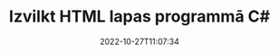 ---
############################# Static ############################
layout: "auto-gen-merger"
date: 2022-10-27T11:07:34
draft: false
otherformats: mht mhtml odp ods odt one otp ott pdf pps ppsx ppt pptx rtf tex vdx

############################# Head ############################
head_title: "Izvilkt HTML lapas programmā C#"
head_description: "Ātri izvelciet lapas no HTML faila programmā C#. Saglabājiet jauno dokumentu, kurā ir atlasītās lapas, izmantojot dokumentu apvienošanas API."

############################# Header ############################
title: "Izvilkt HTML lapas programmā C#"
description: "Izvelciet HTML lapas ar dažām .NET koda rindām."
bg_image: "https://cms.admin.containerize.com/templates/aspose/App_Themes/V3/images/bg/header1.png"
bg_overlay: false
button:
    enable: true
    icon: "fas fa-arrow-down"
    label: "Lejupielādēt bezmaksas izmēģinājuma versiju"
    link: "https://downloads.groupdocs.com/merger/net"

############################# SubMenu ############################
submenu:
    enable: true

    left:
        img_alt: "GroupDocs.Merger for .NET"
        image: "https://cms.admin.containerize.com/templates/groupdocs/images/product-logos/90x90-noborder/groupdocs-merger-net.png"
        product: "GroupDocs.Merger"
        platform: ".NET"

    middle:
        button:

            # button loop
            - link: "https://apireference.groupdocs.com/merger/net"
              text: "API atsauce"

            # button loop
            - link: "https://github.com/groupdocs-merger"
              text: "Kodu piemēri"

            # button loop
            - link: "https://products.groupdocs.app/merger/family"
              text: "Tiešraides demonstrācijas"

            # button loop
            - link: "https://purchase.groupdocs.com/pricing/merger/net"
              text: "Cenu noteikšana"

    right:
        link_download: "https://downloads.groupdocs.com/merger"
        link_learn: "https://docs.groupdocs.com/merger/net"
        link_buy: "https://purchase.groupdocs.com"

############################# About ############################
about:
    enable: true
    title: "Par GroupDocs.Merger for .NET API"
    content: |
        [GroupDocs.Merger for .NET](/lv/merger/net/) piedāvā vienkāršu risinājumu, lai droši apvienotu un sadalītu dažādus dokumentu formātus, tostarp PDF, Microsoft Office (Word, Excel, PowerPoint). , OneNote), OpenDocument, HTML, attēli un daudzas citas .NET lietojumprogrammās. Pievienojot tikai dažas koda rindiņas, veiciet vairākas dokumenta darbības, piemēram, pārvietojiet, noņemiet, pagrieziet, apmainiet, izvelciet vai mainiet lappušu orientāciju dokumentos. Dokumentu apvienošanas API atbalsta arī dokumentu lapu priekšskatīšanu kā attēlu, lai analizētu dokumenta struktūru, formatējumu un lapas saturu.
        
        GroupDocs.Merger API ir pareizā izvēle korporatīvajiem risinājumiem, kuriem nepieciešamas failu lapu izvilkšanas funkcijas. Šīs API tiek labi atbalstītas visās lielākajās operētājsistēmās un platformās, tostarp .NET Framework, .NET Standard, .NET Core, Mono.

############################# Steps ############################
steps:
    enable: true
    title_left: "Izvilkt HTML faila lapas pakalpojumā .NET"
    content_left: |
        [GroupDocs.Merger for .NET/lv/merger/net/) ļauj C# izstrādātājiem viegli izvilkt vajadzīgās lapas no faila HTML un saglabāt to kā jaunu failu, kurā ir atlasītās lapas, veicot dažas vienkāršas darbības.
        
        * Inicializējiet **ExtractOptions** ar lappušu numuriem, kas jāparādās iegūtajā dokumentā.
        * Izveidojiet jaunu **Merger** gadījumu un norādiet avota dokumenta ceļu kā konstruktora parametru.
        * Izsauciet **ExtractPages** un nododiet objektu **ExtractOptions**.
        * Izsauciet **Save** un norādiet faila ceļu, lai saglabātu iegūto dokumentu.

    title_right: "Sistēmas prasības"
    content_right: |
        GroupDocs.Merger for .NET API tiek atbalstītas visās lielākajās platformās un operētājsistēmās. Pirms tālāk norādītā koda izpildes, lūdzu, pārliecinieties, vai jūsu sistēmā ir instalēti šādi priekšnosacījumi.

        * Operētājsistēmas: Microsoft Windows, Linux, MacOS
        * Izstrādes vides: Visual Studio, Xamarin, MonoDevelop
        * Ietvari: .NET Framework, .NET Standard, .NET Core, Mono
        * Lejupielādējiet jaunāko GroupDocs.Merger for .NET versiju no [NuGet](https://www.nuget.org/packages/groupdocs.merger)
         
    code: |
     {{% merger/additional-styles %}}
     {{< merger/code-merger title="Kā izvilkt HTML faila lapas, izmantojot C# piemēra kodu">}}

        ```csharp    
        // Izņemiet HTML faila lapas, izmantojot GroupDocs.Merger API
        // Inicializējiet ExtractOptions klasi ar atlasītajiem lappušu numuriem
        ExtractOptions extractOptions = new ExtractOptions(new int[] { 2, 5 });

        // Izveidot saplūšanu, ievadot HTML dokumentu
        using (Merger merger = new Merger("input.html"))
          {
            // Izsauciet ExtractPages metodi un nododiet tai ExtractOptions objektu
            merger.ExtractPages(extractOptions);
    
            // Izsauciet Saglabāšanas metodi, lai saglabātu izvaddokumentu ar izvilktām lapām
            merger.Save("output.html");
          }
        ```
     {{< /merger/code-merger >}}

############################# Demos ############################
demos:
    enable: true
    title: "Tiešsaistes demonstrācijas — izņemiet HTML lapas tiešsaistē"
    content: |
       Izņemiet HTML faila lapas tūlīt, apmeklējot vietni [GroupDocs.Merger Live Demos](https://products.groupdocs.app/splitter/extract-pages/html).
       Tiešraides demonstrācijai ir šādas priekšrocības.
        
############################# About Formats ############################
about_formats:
    enable: true

############################# More Formats ############################
more_formats:
    enable: true
    title: "Izņemiet lapas no citiem dokumentu formātiem"
    content: |
        .NET dokumentē apvienošanas un sadalīšanas API failu formātiem un attēliem. Izvelciet dažus no populārākajiem failu formātiem, kā norādīts tālāk.

############################# Back to top ###############################
back_to_top:
    enable: true
---